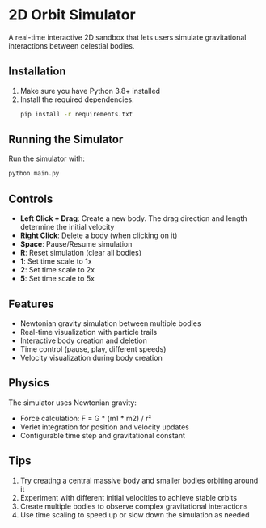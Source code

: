 # 2D Orbit Simulator

A real-time interactive 2D sandbox that lets users simulate gravitational interactions between celestial bodies.

## Installation

1. Make sure you have Python 3.8+ installed
2. Install the required dependencies:
   ```bash
   pip install -r requirements.txt
   ```

## Running the Simulator

Run the simulator with:
```bash
python main.py
```

## Controls

- **Left Click + Drag**: Create a new body. The drag direction and length determine the initial velocity
- **Right Click**: Delete a body (when clicking on it)
- **Space**: Pause/Resume simulation
- **R**: Reset simulation (clear all bodies)
- **1**: Set time scale to 1x
- **2**: Set time scale to 2x
- **5**: Set time scale to 5x

## Features

- Newtonian gravity simulation between multiple bodies
- Real-time visualization with particle trails
- Interactive body creation and deletion
- Time control (pause, play, different speeds)
- Velocity visualization during body creation

## Physics

The simulator uses Newtonian gravity:
- Force calculation: F = G * (m1 * m2) / r²
- Verlet integration for position and velocity updates
- Configurable time step and gravitational constant

## Tips

1. Try creating a central massive body and smaller bodies orbiting around it
2. Experiment with different initial velocities to achieve stable orbits
3. Create multiple bodies to observe complex gravitational interactions
4. Use time scaling to speed up or slow down the simulation as needed 